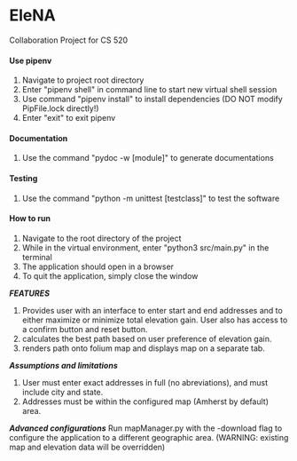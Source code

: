 # EleNA
Collaboration Project for CS 520

#### Use pipenv
1. Navigate to project root directory
2. Enter "pipenv shell" in command line to start new virtual shell session
3. Use command "pipenv install" to install dependencies (DO NOT modify PipFile.lock directly!)
4. Enter "exit" to exit pipenv

#### Documentation
1. Use the command "pydoc -w [module]" to generate documentations

#### Testing
1. Use the command "python -m unittest [testclass]" to test the software

#### How to run
1. Navigate to the root directory of the project
2. While in the virtual environment, enter "python3 src/main.py" in the terminal
3. The application should open in a browser
4. To quit the application, simply close the window

***FEATURES***
1. Provides user with an interface to enter start and end addresses and to either maximize or minimize total  elevation gain. User also has access to a confirm button and reset button.
2. calculates the best path based on user preference of elevation gain.
3. renders path onto folium map and displays map on a separate tab.

***Assumptions and limitations***
1. User must enter exact addresses in full (no abreviations), and must include city and state.
2. Addresses must be within the configured map (Amherst by default) area.

***Advanced configurations***
Run mapManager.py with the -download flag to configure the application to a different geographic area.
(WARNING: existing map and elevation data will be overridden)